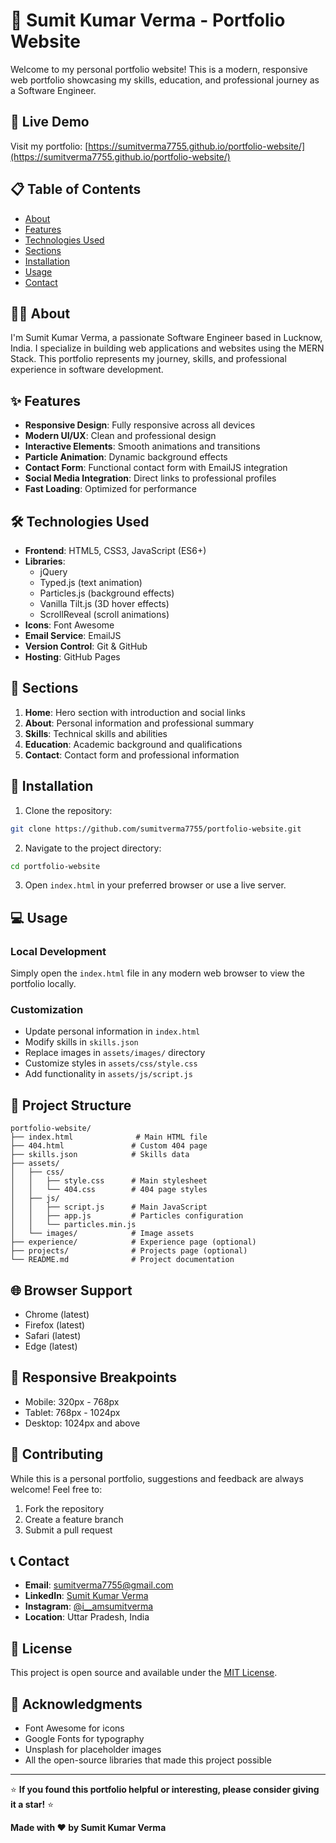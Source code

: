 # 🌟 Sumit Kumar Verma - Portfolio Website

Welcome to my personal portfolio website! This is a modern, responsive web portfolio showcasing my skills, education, and professional journey as a Software Engineer.

## 🚀 Live Demo

Visit my portfolio: [https://sumitverma7755.github.io/portfolio-website/](https://sumitverma7755.github.io/portfolio-website/)

## 📋 Table of Contents

- [About](#about)
- [Features](#features)
- [Technologies Used](#technologies-used)
- [Sections](#sections)
- [Installation](#installation)
- [Usage](#usage)
- [Contact](#contact)

## 👨‍💻 About

I'm Sumit Kumar Verma, a passionate Software Engineer based in Lucknow, India. I specialize in building web applications and websites using the MERN Stack. This portfolio represents my journey, skills, and professional experience in software development.

## ✨ Features

- **Responsive Design**: Fully responsive across all devices
- **Modern UI/UX**: Clean and professional design
- **Interactive Elements**: Smooth animations and transitions
- **Particle Animation**: Dynamic background effects
- **Contact Form**: Functional contact form with EmailJS integration
- **Social Media Integration**: Direct links to professional profiles
- **Fast Loading**: Optimized for performance

## 🛠️ Technologies Used

- **Frontend**: HTML5, CSS3, JavaScript (ES6+)
- **Libraries**: 
  - jQuery
  - Typed.js (text animation)
  - Particles.js (background effects)
  - Vanilla Tilt.js (3D hover effects)
  - ScrollReveal (scroll animations)
- **Icons**: Font Awesome
- **Email Service**: EmailJS
- **Version Control**: Git & GitHub
- **Hosting**: GitHub Pages

## 📄 Sections

1. **Home**: Hero section with introduction and social links
2. **About**: Personal information and professional summary
3. **Skills**: Technical skills and abilities
4. **Education**: Academic background and qualifications
5. **Contact**: Contact form and professional information

## 🔧 Installation

1. Clone the repository:
```bash
git clone https://github.com/sumitverma7755/portfolio-website.git
```

2. Navigate to the project directory:
```bash
cd portfolio-website
```

3. Open `index.html` in your preferred browser or use a live server.

## 💻 Usage

### Local Development
Simply open the `index.html` file in any modern web browser to view the portfolio locally.

### Customization
- Update personal information in `index.html`
- Modify skills in `skills.json`
- Replace images in `assets/images/` directory
- Customize styles in `assets/css/style.css`
- Add functionality in `assets/js/script.js`

## 🎨 Project Structure

```
portfolio-website/
├── index.html              # Main HTML file
├── 404.html               # Custom 404 page
├── skills.json            # Skills data
├── assets/
│   ├── css/
│   │   ├── style.css      # Main stylesheet
│   │   └── 404.css        # 404 page styles
│   ├── js/
│   │   ├── script.js      # Main JavaScript
│   │   ├── app.js         # Particles configuration
│   │   └── particles.min.js
│   └── images/            # Image assets
├── experience/            # Experience page (optional)
├── projects/              # Projects page (optional)
└── README.md              # Project documentation
```

## 🌐 Browser Support

- Chrome (latest)
- Firefox (latest)
- Safari (latest)
- Edge (latest)

## 📱 Responsive Breakpoints

- Mobile: 320px - 768px
- Tablet: 768px - 1024px
- Desktop: 1024px and above

## 🤝 Contributing

While this is a personal portfolio, suggestions and feedback are always welcome! Feel free to:

1. Fork the repository
2. Create a feature branch
3. Submit a pull request

## 📞 Contact

- **Email**: sumitverma7755@gmail.com
- **LinkedIn**: [Sumit Kumar Verma](https://www.linkedin.com/in/sumit-kumar-verma-a24a7a184)
- **Instagram**: [@i__amsumitverma](https://www.instagram.com/i__amsumitverma)
- **Location**: Uttar Pradesh, India

## 📄 License

This project is open source and available under the [MIT License](LICENSE).

## 🙏 Acknowledgments

- Font Awesome for icons
- Google Fonts for typography
- Unsplash for placeholder images
- All the open-source libraries that made this project possible

---

⭐ **If you found this portfolio helpful or interesting, please consider giving it a star!** ⭐

**Made with ❤️ by Sumit Kumar Verma**
